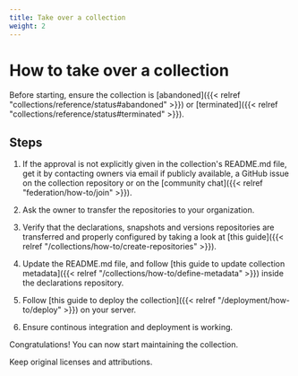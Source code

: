 ```yaml
---
title: Take over a collection
weight: 2
---
```


# How to take over a collection

Before starting, ensure the collection is [abandoned]({{< relref "collections/reference/status#abandoned" >}}) or [terminated]({{< relref "collections/reference/status#terminated" >}}).

## Steps

1. If the approval is not explicitly given in the collection's README.md file, get it by contacting owners via email if publicly available, a GitHub issue on the collection repository or on the [community chat]({{< relref "federation/how-to/join" >}}).

2. Ask the owner to transfer the repositories to your organization.

3. Verify that the declarations, snapshots and versions repositories are transferred and properly configured by taking a look at [this guide]({{< relref "/collections/how-to/create-repositories" >}}).

4. Update the README.md file, and follow [this guide to update collection metadata]({{< relref "/collections/how-to/define-metadata" >}}) inside the declarations repository.

5. Follow [this guide to deploy the collection]({{< relref "/deployment/how-to/deploy" >}}) on your server.

6. Ensure continous integration and deployment is working.

Congratulations! You can now start maintaining the collection.

Keep original licenses and attributions.
